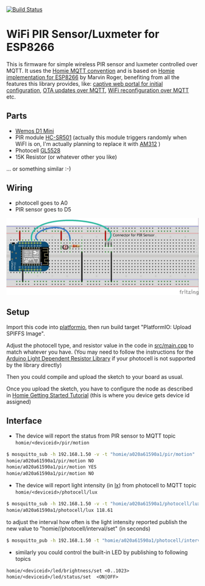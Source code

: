 
[![Build Status](https://travis-ci.org/pezinek/pir_sensor.svg?branch=master)](https://travis-ci.org/pezinek/pir_sensor)

WiFi PIR Sensor/Luxmeter for ESP8266
====================================

This is firmware for simple wireless PIR sensor and luxmeter controlled over MQTT.
It uses the [Homie MQTT convention](https://github.com/marvinroger/homie)
and is based on [Homie implementation for ESP8266](https://github.com/marvinroger/homie-esp8266) by Marvin Roger,
benefiting from all the features this library provides, like:
[captive web portal for initial configuration](https://https://homie-esp8266.readme.io/docs/ui-bundle),
[OTA updates over MQTT](https://homie-esp8266.readme.io/docs/ota-configuration-updates#section-ota-updates),
[WiFi reconfiguration over MQTT ](https://homie-esp8266.readme.io/docs/ota-configuration-updates#section-configuration-updates)
etc.

Parts
-----

- [Wemos D1 Mini](https://www.aliexpress.com/wholesale?catId=0&initiative_id=AS_20170313030458&SearchText=wemos+d1+mini)
- PIR module [HC-SR501](https://www.aliexpress.com/wholesale?catId=0&initiative_id=SB_20170313030335&SearchText=HC-SR501) 
(actually this module triggers randomly when WiFI is on, I'm actually planning to replace it with 
[AM312](https://www.aliexpress.com/item/Mini-IR-Pyroelectric-Infrared-PIR-Motion-Human-Sensor-Automatic-Detector-Module-high-reliability-12mm-x-25mm/32749737125.html?spm=2114.13010608.0.0.SCUcKl) )
- Photocell [GL5528](https://www.aliexpress.com/wholesale?catId=0&initiative_id=SB_20170313030456&SearchText=GL5528)
- 15K Resistor (or whatever other you like)

... or something similar :-)

Wiring
------

- photocell goes to A0
- PIR sensor goes to D5

![wiring](doc/pir_sensor_bb.jpg)


Setup
-----

Import this code into [platformio](http://platformio.org/), then run build target "PlatformIO: Upload SPIFFS Image".

Adjust the photocell type, and resistor value in the code in [src/main.cpp](src/main.cpp#L5)
to match whatever you have.
(You may need to follow the instructions for the [Arduino Light Dependent Resistor Library](https://github.com/QuentinCG/Arduino-Light-Dependent-Resistor-Library/)
if your photocell is not supported by the library directly)

Then you could compile and upload the sketch to your board as usual.

Once you upload the sketch, you have to configure the node as described in
[Homie Getting Started Tutorial](http://marvinroger.github.io/homie-esp8266/docs/develop/quickstart/getting-started/)
(this is where you device gets device id assigned)

Interface
---------

- The device will report the status from PIR sensor to MQTT topic `homie/<deviceid>/pir/motion`

```bash
$ mosquitto_sub -h 192.168.1.50 -v -t "homie/a020a61590a1/pir/motion"
homie/a020a61590a1/pir/motion NO
homie/a020a61590a1/pir/motion YES
homie/a020a61590a1/pir/motion NO
```

- The device will report light intensity (in [lx](https://en.wikipedia.org/wiki/Lux))
from photocell to MQTT topic `homie/<deviceid>/photocell/lux`

```bash
$ mosquitto_sub -h 192.168.1.50 -v -t "homie/a020a61590a1/photocell/lux"
homie/a020a61590a1/photocell/lux 118.61
```

to adjust the interval how often is the light intensity reported publish
the new value to "homie/<deviceid>/photocell/interval/set" (in seconds)

```bash
$ mosquitto_pub -h 192.168.1.50 -t "homie/a020a61590a1/photocell/interval/set" -m "5"
```

- similarly you could control the built-in LED by publishing to following topics

```
homie/<deviceid>/led/brightness/set <0..1023>
homie/<deviceid>/led/status/set  <ON|OFF>
```
